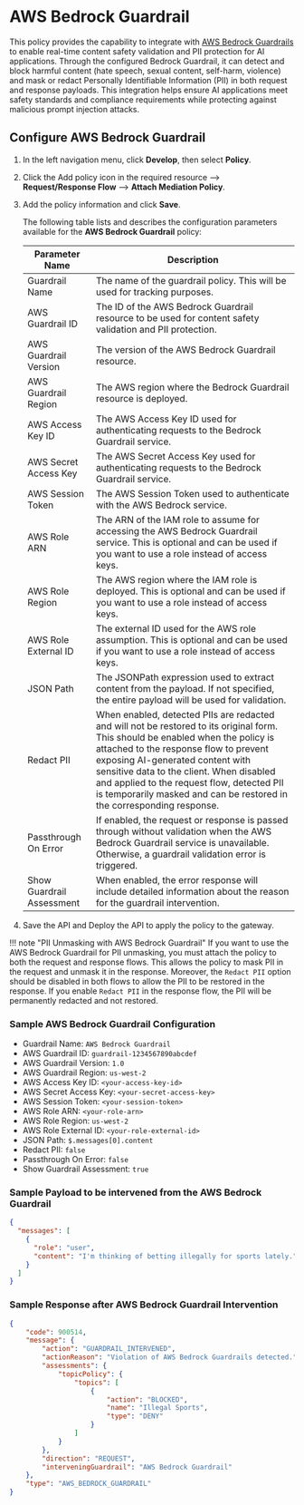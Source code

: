 # AWS Bedrock Guardrail

This policy provides the capability to integrate with [AWS Bedrock Guardrails](https://aws.amazon.com/bedrock/guardrails/) to enable real-time content safety validation and PII protection for AI applications. Through the configured Bedrock Guardrail, it can detect and block harmful content (hate speech, sexual content, self-harm, violence) and mask or redact Personally Identifiable Information (PII) in both request and response payloads. This integration helps ensure AI applications meet safety standards and compliance requirements while protecting against malicious prompt injection attacks.

## Configure AWS Bedrock Guardrail

1. In the left navigation menu, click **Develop**, then select **Policy**.

2. Click the Add policy icon in the required resource --> **Request/Response Flow** --> **Attach Mediation Policy**.

3. Add the policy information and click **Save**.

    The following table lists and describes the configuration parameters available for the **AWS Bedrock Guardrail** policy:

    | Parameter Name | Description |
    |----------------|-------------|
    | Guardrail Name | The name of the guardrail policy. This will be used for tracking purposes. |
    | AWS Guardrail ID | The ID of the AWS Bedrock Guardrail resource to be used for content safety validation and PII protection. |
    | AWS Guardrail Version | The version of the AWS Bedrock Guardrail resource. |
    | AWS Guardrail Region | The AWS region where the Bedrock Guardrail resource is deployed. |
    | AWS Access Key ID | The AWS Access Key ID used for authenticating requests to the Bedrock Guardrail service. |
    | AWS Secret Access Key | The AWS Secret Access Key used for authenticating requests to the Bedrock Guardrail service. |
    | AWS Session Token | The AWS Session Token used to authenticate with the AWS Bedrock service. |
    | AWS Role ARN | The ARN of the IAM role to assume for accessing the AWS Bedrock Guardrail service. This is optional and can be used if you want to use a role instead of access keys. |
    | AWS Role Region | The AWS region where the IAM role is deployed. This is optional and can be used if you want to use a role instead of access keys. |
    | AWS Role External ID | The external ID used for the AWS role assumption. This is optional and can be used if you want to use a role instead of access keys. |
    | JSON Path | The JSONPath expression used to extract content from the payload. If not specified, the entire payload will be used for validation. |
    | Redact PII | When enabled, detected PIIs are redacted and will not be restored to its original form. This should be enabled when the policy is attached to the response flow to prevent exposing AI-generated content with sensitive data to the client. When disabled and applied to the request flow, detected PII is temporarily masked and can be restored in the corresponding response. |
    | Passthrough On Error | If enabled, the request or response is passed through without validation when the AWS Bedrock Guardrail service is unavailable. Otherwise, a guardrail validation error is triggered. |
    | Show Guardrail Assessment | When enabled, the error response will include detailed information about the reason for the guardrail intervention. |

4. Save the API and Deploy the API to apply the policy to the gateway.

!!! note "PII Unmasking with AWS Bedrock Guardrail"
    If you want to use the AWS Bedrock Guardrail for PII unmasking, you must attach the policy to both the request and response flows. This allows the policy to mask PII in the request and unmask it in the response. Moreover, the `Redact PII` option should be disabled in both flows to allow the PII to be restored in the response. If you enable `Redact PII` in the response flow, the PII will be permanently redacted and not restored.

### Sample AWS Bedrock Guardrail Configuration

- Guardrail Name: `AWS Bedrock Guardrail`
- AWS Guardrail ID: `guardrail-1234567890abcdef`
- AWS Guardrail Version: `1.0`
- AWS Guardrail Region: `us-west-2`
- AWS Access Key ID: `<your-access-key-id>`
- AWS Secret Access Key: `<your-secret-access-key>`
- AWS Session Token: `<your-session-token>`
- AWS Role ARN: `<your-role-arn>`
- AWS Role Region: `us-west-2`
- AWS Role External ID: `<your-role-external-id>`
- JSON Path: `$.messages[0].content`
- Redact PII: `false`
- Passthrough On Error: `false`
- Show Guardrail Assessment: `true`

### Sample Payload to be intervened from the AWS Bedrock Guardrail

```json
{
  "messages": [
    {
      "role": "user",
      "content": "I'm thinking of betting illegally for sports lately."
    }
  ]
}
```

### Sample Response after AWS Bedrock Guardrail Intervention

```json
{
    "code": 900514,
    "message": {
        "action": "GUARDRAIL_INTERVENED",
        "actionReason": "Violation of AWS Bedrock Guardrails detected.",
        "assessments": {
            "topicPolicy": {
                "topics": [
                    {
                        "action": "BLOCKED",
                        "name": "Illegal Sports",
                        "type": "DENY"
                    }
                ]
            }
        },
        "direction": "REQUEST",
        "interveningGuardrail": "AWS Bedrock Guardrail"
    },
    "type": "AWS_BEDROCK_GUARDRAIL"
}
```